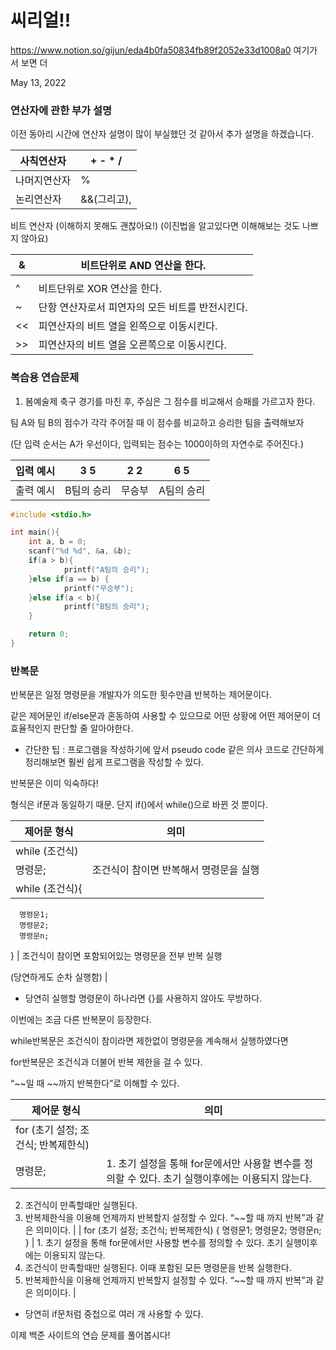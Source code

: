 # 씨리얼!!

https://www.notion.so/gijun/eda4b0fa50834fb89f2052e33d1008a0 여기가서 보면 더 

May 13, 2022 

### 연산자에 관한 부가 설명

이전 동아리 시간에 연산자 설명이 많이 부실했던 것 같아서 추가 설명을 하겠습니다.

| 사칙연산자 | + - * / |
| --- | --- |
| 나머지연산자 | % |
| 논리연산자 | &&(그리고), ||(또는) |

비트 연산자 (이해하지 못해도 괜찮아요!) (이진법을 알고있다면 이해해보는 것도 나쁘지 않아요)

| & | 비트단위로 AND 연산을 한다. |
| --- | --- |
| | | 비트단위로 OR 연산을 한다. |
| ^ | 비트단위로 XOR 연산을 한다. |
| ~ | 단항 연산자로서 피연자의 모든 비트를 반전시킨다. |
| << | 피연산자의 비트 열을 왼쪽으로 이동시킨다. |
| >> | 피연산자의 비트 열을 오른쪽으로 이동시킨다. |

### 복습용 연습문제

 1. 봄예술제 축구 경기를 마친 후, 주심은 그 점수를 비교해서 승패를 가르고자 한다.

팀 A와 팀 B의 점수가 각각 주어질 때 이 점수를 비교하고 승리한 팀을 출력해보자

 (단 입력 순서는 A가 우선이다, 입력되는 점수는 1000이하의 자연수로 주어진다.)

| 입력 예시 | 3 5 | 2 2 | 6 5 |
| --- | --- | --- | --- |
| 출력 예시 | B팀의 승리 | 무승부 | A팀의 승리 |

```c
#include <stdio.h>

int main(){
	int a, b = 0;
	scanf("%d %d", &a, &b);
	if(a > b){
			printf("A팀의 승리");
	}else if(a == b) {
			printf("무승부");
	}else if(a < b){
			printf("B팀의 승리");
	}

	return 0;
}
```

### 반복문

반복문은 일정 명령문을 개발자가 의도한 횟수만큼 반복하는 제어문이다.

같은 제어문인 if/else문과 혼동하여 사용할 수 있으므로 어떤 상황에 어떤 제어문이 더 효율적인지 판단할 줄 알아야한다.

- 간단한 팁 : 프로그램을 작성하기에 앞서 pseudo code 같은 의사 코드로 간단하게 정리해보면 훨씬 쉽게 프로그램을 작성할 수 있다.

반복문은 이미 익숙하다!

형식은 if문과 동일하기 때문. 단지 if()에서 while()으로 바뀐 것 뿐이다.

| 제어문 형식 | 의미 |
| --- | --- |
| while (조건식) 
       명령문; | 조건식이 참이면 반복해서 명령문을 실행 |
| while (조건식){
      명령문1;
      명령문2;
      명령문n;
} | 조건식이 참이면 포함되어있는 명령문을 전부 반복 실행

(당연하게도 순차 실행함) |
- 당연히 실행할 명령문이 하나라면 {}를 사용하지 않아도 무방하다.

이번에는 조금 다른 반복문이 등장한다.

while반복문은 조건식이 참이라면 제한없이 명령문을 계속해서 실행하였다면

for반복문은 조건식과 더불어 반복 제한을 걸 수 있다.

“~~일 때 ~~까지 반복한다”로 이해할 수 있다.

| 제어문 형식 | 의미 |
| --- | --- |
| for (초기 설정; 조건식; 반복제한식) 
       명령문; | 1. 초기 설정을 통해 for문에서만 사용할 변수를 정의할 수 있다. 초기 실행이후에는 이용되지 않는다.
2. 조건식이 만족할때만 실행된다.
3. 반복제한식을 이용해 언제까지 반복할지 설정할 수 있다. “~~할 때 까지 반복”과 같은 의미이다. |
| for (초기 설정; 조건식; 반복제한식) {
      명령문1;
      명령문2;
      명령문n;
} | 1. 초기 설정을 통해 for문에서만 사용할 변수를 정의할 수 있다. 초기 실행이후에는 이용되지 않는다.
2. 조건식이 만족할때만 실행된다. 이때 포함된 모든 명령문을 반복 실행한다.
3. 반복제한식을 이용해 언제까지 반복할지 설정할 수 있다. “~~할 때 까지 반복”과 같은 의미이다. |

- 당연히 if문처럼 중첩으로 여러 개 사용할 수 있다.

이제 백준 사이트의 연습 문제를 풀어봅시다!

